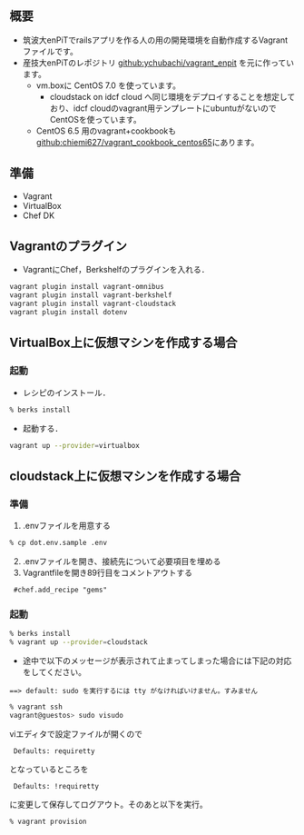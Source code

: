 ## 概要

* 筑波大enPiTでrailsアプリを作る人の用の開発環境を自動作成するVagrantファイルです。
* 産技大enPiTのレポジトリ [github:ychubachi/vagrant_enpit](https://github.com/ychubachi/vagrant_enpit) を元に作っています。
  * vm.boxに CentOS 7.0 を使っています。
	* cloudstack on idcf cloud へ同じ環境をデプロイすることを想定しており、idcf cloudのvagrant用テンプレートにubuntuがないのでCentOSを使っています。
  * CentOS 6.5 用のvagrant+cookbookも [github:chiemi627/vagrant_cookbook_centos65](https://github.com/chiemi627/vagrant_cookbook_centos65.git)にあります。

## 準備

* Vagrant
* VirtualBox
* Chef DK

## Vagrantのプラグイン
* VagrantにChef，Berkshelfのプラグインを入れる．

```bash
vagrant plugin install vagrant-omnibus
vagrant plugin install vagrant-berkshelf
vagrant plugin install vagrant-cloudstack
vagrant plugin install dotenv
```

## VirtualBox上に仮想マシンを作成する場合

### 起動

* レシピのインストール．

```bash
% berks install
```

* 起動する．

```bash
vagrant up --provider=virtualbox
```

## cloudstack上に仮想マシンを作成する場合

### 準備
1. .envファイルを用意する
```bash
% cp dot.env.sample .env
```
2. .envファイルを開き、接続先について必要項目を埋める
3. Vagrantfileを開き89行目をコメントアウトする
```
 #chef.add_recipe "gems"
```

### 起動

```bash
% berks install
% vagrant up --provider=cloudstack
```

* 途中で以下のメッセージが表示されて止まってしまった場合には下記の対応をしてください。
```
==> default: sudo を実行するには tty がなければいけません。すみません
```

```bash
% vagrant ssh
vagrant@guestos> sudo visudo
```
viエディタで設定ファイルが開くので

```
 Defaults: requiretty
 ```
となっているところを

```
 Defaults: !requiretty
```
に変更して保存してログアウト。そのあと以下を実行。

```bash
% vagrant provision
```
